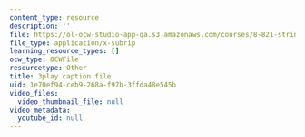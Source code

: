 ```yaml
---
content_type: resource
description: ''
file: https://ol-ocw-studio-app-qa.s3.amazonaws.com/courses/8-821-string-theory-and-holographic-duality-fall-2014/1e70ef94ceb9268af97b3ffda48e545b_gLYwLyeE8oU.srt
file_type: application/x-subrip
learning_resource_types: []
ocw_type: OCWFile
resourcetype: Other
title: 3play caption file
uid: 1e70ef94-ceb9-268a-f97b-3ffda48e545b
video_files:
  video_thumbnail_file: null
video_metadata:
  youtube_id: null
---
```

